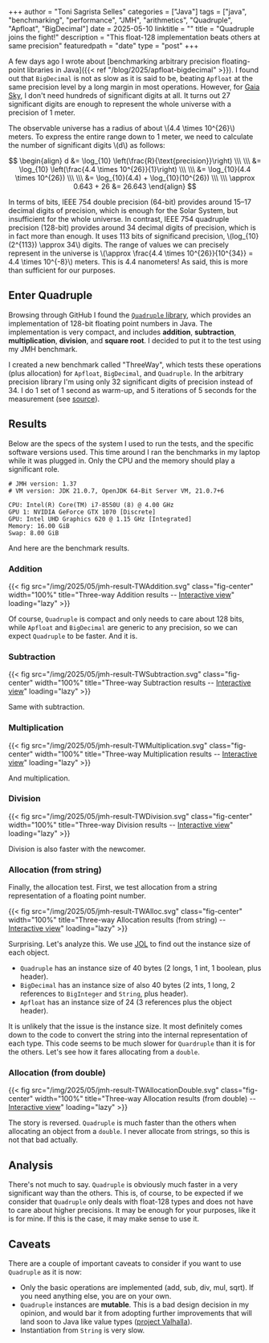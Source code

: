 +++
author = "Toni Sagrista Selles"
categories = ["Java"]
tags = ["java", "benchmarking", "performance", "JMH", "arithmetics", "Quadruple", "Apfloat", "BigDecimal"]
date = 2025-05-10
linktitle = ""
title = "Quadruple joins the fight!"
description = "This float-128 implementation beats others at same precision"
featuredpath = "date"
type = "post"
+++

<!-- Loading MathJax -->
<script type="text/javascript" id="MathJax-script" async src="/js/mathjax3.js"></script>

A few days ago I wrote about [benchmarking arbitrary precision floating-point libraries in Java]({{< ref "/blog/2025/apfloat-bigdecimal" >}}). I found out that `BigDecimal` is not as slow as it is said to be, beating `Apfloat` at the same precision level by a long margin in most operations. However, for [Gaia Sky](https://gaiasky.space), I don't need hundreds of significant digits at all. It turns out 27 significant digits are enough to represent the whole universe with a precision of 1 meter.

<!--more-->

The observable universe has a radius of about \\(4.4 \times 10^{26}\\) meters. To express the entire range down to 1 meter, we need to calculate the number of significant digits \\(d\\) as follows:

$$
\begin{align}
d &= \log_{10} \left(\frac{R}{\text{precision}}\right) \\\ \\\
&= \log_{10} \left(\frac{4.4 \times 10^{26}}{1}\right) \\\ \\\
&= \log_{10}(4.4 \times 10^{26}) \\\ \\\
&= \log_{10}(4.4) + \log_{10}(10^{26}) \\\ \\\
\approx 0.643 + 26 &= 26.643
\end{align}
$$

In terms of bits, IEEE 754 double precision (64-bit) provides around 15–17 decimal digits of precision, which is enough for the Solar System, but insufficient for the whole universe. In contrast, IEEE 754 quadruple precision (128-bit) provides around 34 decimal digits of precision, which is in fact more than enough. It uses 113 bits of significand precision, \\(log_{10}(2^{113}) \approx 34\\) digits. The range of values we can precisely represent in the universe is \\(\approx \frac{4.4 \times 10^{26}}{10^{34}} = 4.4 \times 10^{-8}\\) meters. This is 4.4 nanometers! As said, this is more than sufficient for our purposes.

## Enter Quadruple

Browsing through GitHub I found the [`Quadruple` library](https://github.com/m-vokhm/Quadruple), which provides an implementation of 128-bit floating point numbers in Java. The implementation is very compact, and includes **addition**, **subtraction**, **multiplication**, **division**, and **square root**. I decided to put it to the test using my JMH benchmark.

I created a new benchmark called "ThreeWay", which tests these operations (plus allocation) for `Apfloat`, `BigDecimal`, and `Quadruple`. In the arbitrary precision library I'm using only 32 significant digits of precision instead of 34. I do 1 set of 1 second as warm-up, and 5 iterations of 5 seconds for the measurement (see [source](https://codeberg.org/langurmonkey/java-arbitrary-precision-benchmark/src/branch/master/src/main/java/com/tonisagrista/ThreeWay.java)).

## Results

Below are the specs of the system I used to run the tests, and the specific software versions used. This time around I ran the benchmarks in my laptop while it was plugged in. Only the CPU and the memory should play a significant role.

```
# JMH version: 1.37
# VM version: JDK 21.0.7, OpenJDK 64-Bit Server VM, 21.0.7+6

CPU: Intel(R) Core(TM) i7-8550U (8) @ 4.00 GHz
GPU 1: NVIDIA GeForce GTX 1070 [Discrete]
GPU: Intel UHD Graphics 620 @ 1.15 GHz [Integrated]
Memory: 16.00 GiB
Swap: 8.00 GiB
```

And here are the benchmark results.

### Addition

{{< fig src="/img/2025/05/jmh-result-TWAddition.svg" class="fig-center" width="100%" title="Three-way Addition results -- [Interactive view](https://jmh.morethan.io/?source=https://tonisagrista.com/files/2025/apfloat-bigdecimal/jmh-result-TWAddition.json)" loading="lazy" >}}


Of course, `Quadruple` is compact and only needs to care about 128 bits, while `Apfloat` and `BigDecimal` are generic to any precision, so we can expect `Quadruple` to be faster. And it is.

### Subtraction

{{< fig src="/img/2025/05/jmh-result-TWSubtraction.svg" class="fig-center" width="100%" title="Three-way Subtraction results -- [Interactive view](https://jmh.morethan.io/?source=https://tonisagrista.com/files/2025/apfloat-bigdecimal/jmh-result-TWSubtraction.json)" loading="lazy" >}}

Same with subtraction.

### Multiplication

{{< fig src="/img/2025/05/jmh-result-TWMultiplication.svg" class="fig-center" width="100%" title="Three-way Multiplication results -- [Interactive view](https://jmh.morethan.io/?source=https://tonisagrista.com/files/2025/apfloat-bigdecimal/jmh-result-TWMultiplication.json)" loading="lazy" >}}

And multiplication.

### Division

{{< fig src="/img/2025/05/jmh-result-TWDivision.svg" class="fig-center" width="100%" title="Three-way Division results -- [Interactive view](https://jmh.morethan.io/?source=https://tonisagrista.com/files/2025/apfloat-bigdecimal/jmh-result-TWDivision.json)" loading="lazy" >}}

Division is also faster with the newcomer.

### Allocation (from string)

Finally, the allocation test. First, we test allocation from a string representation of a floating point number.

{{< fig src="/img/2025/05/jmh-result-TWAlloc.svg" class="fig-center" width="100%" title="Three-way Allocation results (from string) -- [Interactive view](https://jmh.morethan.io/?source=https://tonisagrista.com/files/2025/apfloat-bigdecimal/jmh-result-TWAlloc.json)" loading="lazy" >}}

Surprising. Let's analyze this. We use [JOL](@ "Java Object Layout") to find out the instance size of each object.

- `Quadruple` has an instance size of 40 bytes (2 longs, 1 int, 1 boolean, plus header).
- `BigDecimal` has an instance size of also 40 bytes (2 ints, 1 long, 2 references to `BigInteger` and `String`, plus header).
- `Apfloat` has an instance size of 24 (3 references plus the object header).

It is unlikely that the issue is the instance size. It most definitely comes down to the code to convert the string into the internal representation of each type. This code seems to be much slower for `Quardruple` than it is for the others. Let's see how it fares allocating from a `double`.

### Allocation (from double)

{{< fig src="/img/2025/05/jmh-result-TWAllocationDouble.svg" class="fig-center" width="100%" title="Three-way Allocation results (from double) -- [Interactive view](https://jmh.morethan.io/?source=https://tonisagrista.com/files/2025/apfloat-bigdecimal/jmh-result-TWAllocationDouble.json)" loading="lazy" >}}

The story is reversed. `Quadruple` is much faster than the others when allocating an object from a `double`. I never allocate from strings, so this is not that bad actually.


## Analysis

There's not much to say. `Quadruple` is obviously much faster in a very significant way than the others. This is, of course, to be expected if we consider that `Quadruple` only deals with float-128 types and does not have to care about higher precisions. It may be enough for your purposes, like it is for mine. If this is the case, it may make sense to use it.

## Caveats

There are a couple of important caveats to consider if you want to use `Quadruple` as it is now:

- Only the basic operations are implemented (add, sub, div, mul, sqrt). If you need anything else, you are on your own.
- `Quadruple` instances are **mutable**. This is a bad design decision in my opinion, and would bar it from adopting further improvements that will land soon to Java like value types ([project Valhalla](https://en.wikipedia.org/wiki/Project_Valhalla_(Java_language))).
- Instantiation from `String` is very slow.

